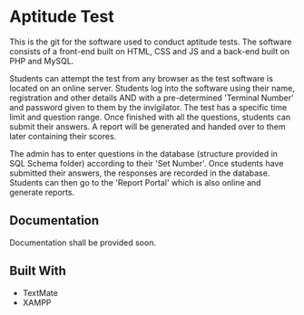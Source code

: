 # Aptitude Test
This is the git for the software used to conduct aptitude tests. The software consists of a front-end built on HTML, CSS and JS and a back-end built on PHP and MySQL.

Students can attempt the test from any browser as the test software is located on an online server. Students log into the software using their name, registration and other details AND with a pre-determined 'Terminal Number' and password given to them by the invigilator. The test has a specific time limit and question range. Once finished with all the questions, students can submit their answers. A report will be generated and handed over to them later containing their scores.

The admin has to enter questions in the database (structure provided in SQL Schema folder) according to their 'Set Number'. Once students have submitted their answers, the responses are recorded in the database. Students can then go to the 'Report Portal' which is also online and generate reports.

## Documentation
Documentation shall be provided soon.

## Built With
* TextMate
* XAMPP

